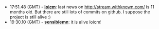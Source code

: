 * <a id="17:51.48">17:51.48 (GMT)</a> - __[loicm](https://github.com/loicm)__: last news on http://stream.withknown.com/ is 11 months old. But there are still lots of commits on github. I suppose the project is still alive :)
* <a id="19:30.10">19:30.10 (GMT)</a> - __[sensiblemn](https://github.com/sensiblemn)__: it is alive loicm!
